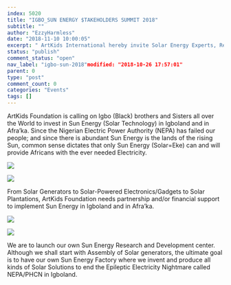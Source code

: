 ```yaml
---
index: 5020
title: "IGBO_SUN ENERGY $TAKEHOLDERS SUMMIT 2018"
subtitle: ""
author: "EzzyHarmless"
date: "2018-11-10 10:00:05"
excerpt: " ArtKids International hereby invite Solar Energy Experts, Researchers, Manufacturers and African Solar Energy Consumers to the 1st IGBO_SUN ENERGY $TAKEHOLDERS SUMMIT 2018 to be held on the 10th of November 2018 @UmuEke Villa Hall UmuEke in Nkwerre, Imo, Igboland~West Africa."
status: "publish"
comment_status: "open"
nav_label: "igbo-sun-2018"modified: "2018-10-26 17:57:01"
parent: 0
type: "post"
comment_count: 0
categories: "Events"
tags: []
---
```


ArtKids Foundation is calling on Igbo (Black) brothers and Sisters all over the World to invest in Sun Energy (Solar Technology) in Igboland and in Afra’ka. Since the Nigerian Electric Power Authority (NEPA) has failed our people; and since there is abundant Sun Energy is the lands of the rising Sun, common sense dictates that only Sun Energy (Solar=Eke) can and will provide Africans with the ever needed Electricity.

[![](https://www.artkidsfoundation.org/app/uploads/2018/08/OOLU_newbanners_9.jpg)](https://www.artkidsfoundation.org/artkids-solar-africa/oolu_newbanners_9/)

[![](https://www.artkidsfoundation.org/app/uploads/2018/08/barefoot_college_2015_07.23_0722job_training_and_clean_energy_access_in_africa_and_peru.jpg)](https://www.artkidsfoundation.org/artkids-solar-africa/barefoot_college_2015_07-23_0722job_training_and_clean_energy_access_in_africa_and_peru/)

From Solar Generators to Solar-Powered Electronics/Gadgets to Solar Plantations, ArtKids Foundation needs partnership and/or financial support to implement Sun Energy in Igboland and in Afra’ka.

[![](https://www.artkidsfoundation.org/app/uploads/2018/08/zola-shop.jpg)](https://www.artkidsfoundation.org/artkids-solar-africa/zola-shop/)

[![](https://www.artkidsfoundation.org/app/uploads/2018/08/Solar-Research.jpg)](https://www.artkidsfoundation.org/artkids-solar-africa/solar-research/)

We are to launch our own Sun Energy Research and Development center. Although we shall start with Assembly of Solar generators, the ultimate goal is to have our own Sun Energy Factory where we invent and produce all kinds of Solar Solutions to end the Epileptic Electricity Nightmare called NEPA/PHCN in Igboland.